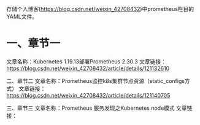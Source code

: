 存储个人博客(https://blog.csdn.net/weixin_42708432)中prometheus栏目的YAML文件。

# 一、章节一
  文章名称：Kubernetes 1.19.13部署Prometheus 2.30.3 
  文章链接：https://blog.csdn.net/weixin_42708432/article/details/121132610

二、章节二
  文章名称：Prometheus监控k8s集群节点资源（static_configs方式）
  文章链接：https://blog.csdn.net/weixin_42708432/article/details/121140705

三、章节三
  文章名称：Prometheus 服务发现之Kubernetes node模式
  文章链接：
  
